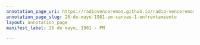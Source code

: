 ```yaml
---
annotation_page_uri: https://radiovenceremos.github.io/radio-venceremos-espanol-2/annotations/26-de-mayo-1981-pm-canvas-1-enfrentamiento.json
annotation_page_slug: 26-de-mayo-1981-pm-canvas-1-enfrentamiento
layout: annotation_page
manifest_label: 26 de mayo, 1981 - PM

---
```

